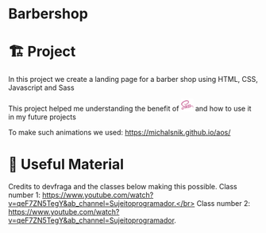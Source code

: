 # Barbershop
# 🏗️ Project
In this project we create a landing page for a barber shop using HTML, CSS, Javascript and Sass

This project helped me understanding the benefit of <img src="https://raw.githubusercontent.com/devicons/devicon/master/icons/sass/sass-original.svg" alt="sass" width="25" height="25"/> and how to use it in my future projects

To make such animations we used: 
https://michalsnik.github.io/aos/

# 🧰 Useful Material 
Credits to devfraga and the classes below making this possible. 
Class number 1:
https://www.youtube.com/watch?v=qeF7ZN5TegY&ab_channel=Sujeitoprogramador.</br>
Class number 2:
https://www.youtube.com/watch?v=qeF7ZN5TegY&ab_channel=Sujeitoprogramador.
